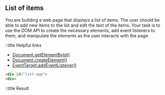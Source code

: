 
## List of items

You are building a web page that displays a list of items. The user should be able to add new items to the list and edit the text of the items. Your task is to use the DOM API to create the necessary elements, add event listeners to them, and manipulate the elements as the user interacts with the page.

::title Helpful links

- [Document.getElementById()](https://developer.mozilla.org/en-US/docs/Web/API/Document/getElementById)
- [Document.createElement()](https://developer.mozilla.org/en-US/docs/Web/API/Document/createElement)
- [EventTarget.addEventListener()](https://developer.mozilla.org/en-US/docs/Web/API/EventTarget/addEventListener)

```html
<div id="list-app">
<div>
```
::title Result
